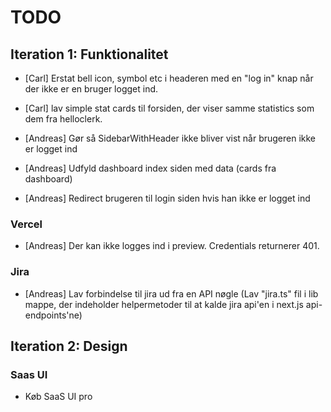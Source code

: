 # TODO

## Iteration 1: Funktionalitet

- [Carl] Erstat bell icon, symbol etc i headeren med en "log in" knap når der ikke er en bruger logget ind.
- [Carl] lav simple stat cards til forsiden, der viser samme statistics som dem fra helloclerk.

- [Andreas] Gør så SidebarWithHeader ikke bliver vist når brugeren ikke er logget ind
- [Andreas] Udfyld dashboard index siden med data (cards fra dashboard)
- [Andreas] Redirect brugeren til login siden hvis han ikke er logget ind

### Vercel
- [Andreas] Der kan ikke logges ind i preview. Credentials returnerer 401.

### Jira
- [Andreas] Lav forbindelse til jira ud fra en API nøgle (Lav "jira.ts" fil i lib mappe, der indeholder helpermetoder til at kalde jira api'en i next.js api-endpoints'ne)

## Iteration 2: Design

### Saas UI
- Køb SaaS UI pro